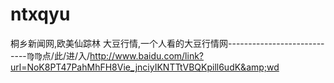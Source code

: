 # ntxqyu
桐乡新闻网,欧美仙踪林 大豆行情,一个人看的大豆行情网----------------------------♍♍点/此/进/入/http://www.baidu.com/link?url=NoK8PT47PahMhFH8Vie_jnciyIKNTTtVBQKpill6udK&amp;wd
